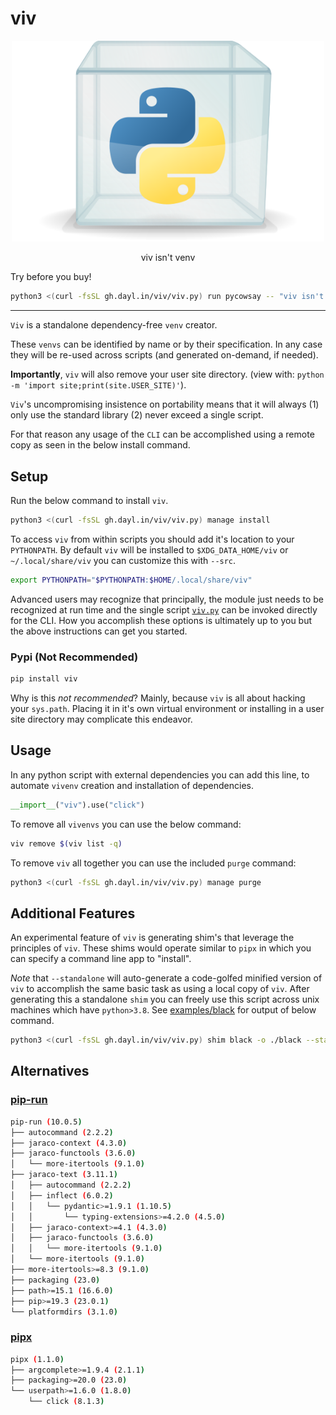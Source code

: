 # viv

<div align="center">
  <a href="https://github.com/daylinmorgan/viv">
    <img src="https://raw.githubusercontent.com/daylinmorgan/viv/main/assets/logo.svg" alt="Logo" width=500 >
  </a>
  <p align="center">
  viv isn't venv
  </p>
</div>

Try before you buy!
```sh
python3 <(curl -fsSL gh.dayl.in/viv/viv.py) run pycowsay -- "viv isn't venv\!"
```
---

`Viv` is a standalone dependency-free `venv` creator.

These `venvs` can be identified by name or by their specification.
In any case they will be re-used across scripts (and generated on-demand, if needed).

**Importantly**, `viv` will also remove your user site directory.
(view with: `python -m 'import site;print(site.USER_SITE)'`).

`Viv`'s uncompromising insistence on portability means that it will always (1) only use the standard library (2) never exceed a single script.

For that reason any usage of the `CLI` can be accomplished using a remote copy as seen in the below install command.

## Setup

Run the below command to install `viv`.

```sh
python3 <(curl -fsSL gh.dayl.in/viv/viv.py) manage install
```

To access `viv` from within scripts you should add it's location to your `PYTHONPATH`.
By default `viv` will be installed to `$XDG_DATA_HOME/viv` or `~/.local/share/viv` you can customize this with `--src`.

```sh
export PYTHONPATH="$PYTHONPATH:$HOME/.local/share/viv"
```

Advanced users may recognize that principally,
the module just needs to be recognized at run time
and the single script [`viv.py`](https://github.com/daylinmorgan/viv/blob/main/src/viv/viv.py) can be invoked directly for the CLI.
How you accomplish these options is ultimately up to you but the above instructions can get you started.

### Pypi (Not Recommended)

```sh
pip install viv
```

Why is this *not recommended*? Mainly, because `viv` is all about hacking your `sys.path`.
Placing it in it's own virtual environment or installing in a user site directory may complicate this endeavor.

## Usage

In any python script with external dependencies you can add this line,
to automate `vivenv` creation and installation of dependencies.

```python
__import__("viv").use("click")
```

To remove all `vivenvs` you can use the below command:

```sh
viv remove $(viv list -q)
```

To remove `viv` all together you can use the included `purge` command:

```sh
python3 <(curl -fsSL gh.dayl.in/viv/viv.py) manage purge
```

## Additional Features

An experimental feature of `viv` is generating shim's that leverage the principles of `viv`.
These shims would operate similar to `pipx` in which you can specify a command line app to "install".

*Note* that `--standalone` will auto-generate a code-golfed minified version of `viv` to accomplish the same basic task as using a local copy of `viv`.
After generating this a standalone `shim` you can freely use this script across unix machines which have `python>3.8`.
See [examples/black](https://github.com/daylinmorgan/viv/blob/dev/examples/black) for output of below command.

```sh
python3 <(curl -fsSL gh.dayl.in/viv/viv.py) shim black -o ./black --standalone --freeze
```

## Alternatives

### [pip-run](https://github.com/jaraco/pip-run)

```sh
pip-run (10.0.5)
├── autocommand (2.2.2)
├── jaraco-context (4.3.0)
├── jaraco-functools (3.6.0)
│   └── more-itertools (9.1.0)
├── jaraco-text (3.11.1)
│   ├── autocommand (2.2.2)
│   ├── inflect (6.0.2)
│   │   └── pydantic>=1.9.1 (1.10.5)
│   │       └── typing-extensions>=4.2.0 (4.5.0)
│   ├── jaraco-context>=4.1 (4.3.0)
│   ├── jaraco-functools (3.6.0)
│   │   └── more-itertools (9.1.0)
│   └── more-itertools (9.1.0)
├── more-itertools>=8.3 (9.1.0)
├── packaging (23.0)
├── path>=15.1 (16.6.0)
├── pip>=19.3 (23.0.1)
└── platformdirs (3.1.0)
```

### [pipx](https://github.com/pypa/pipx/)

```sh
pipx (1.1.0)
├── argcomplete>=1.9.4 (2.1.1)
├── packaging>=20.0 (23.0)
└── userpath>=1.6.0 (1.8.0)
    └── click (8.1.3)
```

